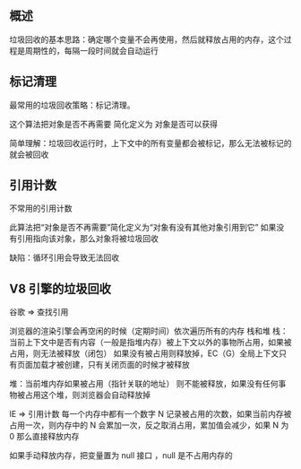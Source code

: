 ## 概述

垃圾回收的基本思路：确定哪个变量不会再使用，然后就释放占用的内存，这个过程是周期性的，每隔一段时间就会自动运行

## 标记清理

最常用的垃圾回收策略：标记清理。

这个算法把对象是否不再需要 简化定义为 对象是否可以获得

简单理解：垃圾回收运行时，上下文中的所有变量都会被标记，那么无法被标记的就会被回收

## 引用计数

不常用的引用计数

此算法把“对象是否不再需要”简化定义为“对象有没有其他对象引用到它” 如果没有引用指向该对象，那么对象将被垃圾回收

缺陷：循环引用会导致无法回收

## V8 引擎的垃圾回收

<!-- https://juejin.cn/post/6844904016325902344#heading-1 -->

谷歌 => 查找引用

浏览器的渲染引擎会再空闲的时候（定期时间）依次遍历所有的内存 栈和堆
栈：当前上下文中是否有内容（一般是指堆内存）被上下文以外的事物所占用，如果被占用，则无法被释放（闭包）
如果没有被占用则释放掉，EC（G）全局上下文只有页面加载才被创建，只有关闭页面的时候才被释放

堆：当前堆内存如果被占用（指针关联的地址） 则不能被释放，如果没有任何事物被占用这个堆，则浏览器会自动释放掉

IE => 引用计数
每一个内存中都有一个数字 N 记录被占用的次数，如果当前内存被占用一次，则内存中的 N 会累加一次，反之取消占用，累加值会减少，如果 N 为 0 那么直接释放内存

如果手动释放内存，把变量置为 null 接口 ，null 是不占用内存的
